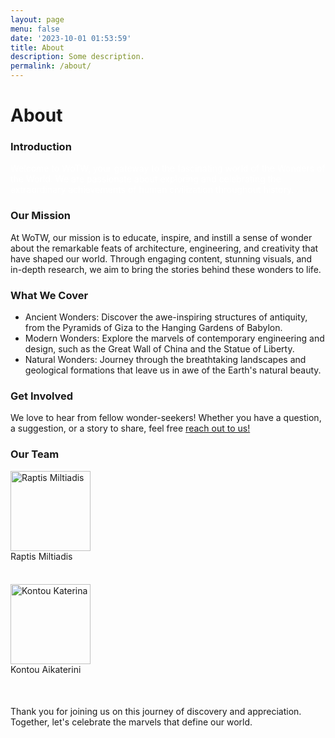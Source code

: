 ```yaml
---
layout: page
menu: false
date: '2023-10-01 01:53:59'
title: About
description: Some description.
permalink: /about/
---
```


<html>

<head>
<meta name="viewport" content="width=device-width, initial-scale=1">
<link rel="stylesheet" href="https://cdnjs.cloudflare.com/ajax/libs/font-awesome/4.7.0/css/font-awesome.min.css">
<style>
.fa {
  padding: 20px;
  font-size: 30px;
  width: 50px;
  text-align: center;
  text-decoration: none;
  margin: 5px 2px;
  border-radius: 100%;
  justify-content: center;
}
.fa:hover {
    opacity: 0.7;
}
.fa-facebook {
  color: #000;
}
.fa-twitter {
  color: #000;
}
.fa-instagram {
  color: #000;
}
</style>
</head>
<body>

<strong><h1>About</h1></strong>

<strong><h3>Introduction</h3></strong>
<p style="color: #ffffff;">Welcome to WoTW, your gateway to the fascinating world of the Wonders of the World. We are passionate about exploring and celebrating the extraordinary achievements of human civilization throughout history.</p>

<strong><h3>Our Mission</h3></strong>
<p>At WoTW, our mission is to educate, inspire, and instill a sense of wonder about the remarkable feats of architecture, engineering, and creativity that have shaped our world. Through engaging content, stunning visuals, and in-depth research, we aim to bring the stories behind these wonders to life.</p>

<strong><h3>What We Cover</h3></strong>
<ul>
    <li>Ancient Wonders: Discover the awe-inspiring structures of antiquity, from the Pyramids of Giza to the Hanging Gardens of Babylon.</li>
    <li>Modern Wonders: Explore the marvels of contemporary engineering and design, such as the Great Wall of China and the Statue of Liberty.</li>
    <li>Natural Wonders: Journey through the breathtaking landscapes and geological formations that leave us in awe of the Earth's natural beauty.</li>
</ul>

<strong><h3>Get Involved</h3></strong>
<p>We love to hear from fellow wonder-seekers! Whether you have a question, a suggestion, or a story to share, feel free <a href="{{ site.url }}{{ site.baseurl }}/contact/">reach out to us!</a></p>


<strong><h3>Our Team</h3></strong>

<div class="container1">
    <div class="column">
        <div class="row">
            <img class="round-image" src="{{ site.url }}{{ site.baseurl }}/assets/img/Miltos.jpg" alt="Raptis Miltiadis" width="128px">
        </div>
        <div class="row">
            Raptis Miltiadis
        </div>
        <div class="row">
            <a href="https://www.facebook.com/miltos.raptis.9/" class="fa fa-facebook" style="color: #3b5998;"></a>
            <a href="https://www.instagram.com/miltos.raptis/" class="fa fa-instagram" style="color: #ac2bac;"></a>
            <a href="https://twitter.com/miltos02143630" class="fa fa-twitter" style="color: #55acee"></a>
        </div>
    </div>
    <div class="column">
        <div class="row">
        <img class="round-image" src="{{ site.url }}{{ site.baseurl }}/assets/img/Katerina.jpg" alt="Kontou Katerina" width="128px">
        </div>
        <div class="row">
            Kontou Aikaterini
        </div>
        <div class="row">
            <a href="https://www.facebook.com/profile.php?id=100011579375409" class="fa fa-facebook" style="color: #3b5998;"></a>
            <a href="https://www.instagram.com/kontoukatherine/" class="fa fa-instagram" style="color: #ac2bac;"></a>
            <a href="#" class="fa fa-twitter" style="color: #55acee"></a>
        </div>
    </div>
</div>
</body>
</html>

Thank you for joining us on this journey of discovery and appreciation. Together, let's celebrate the marvels that define our world.